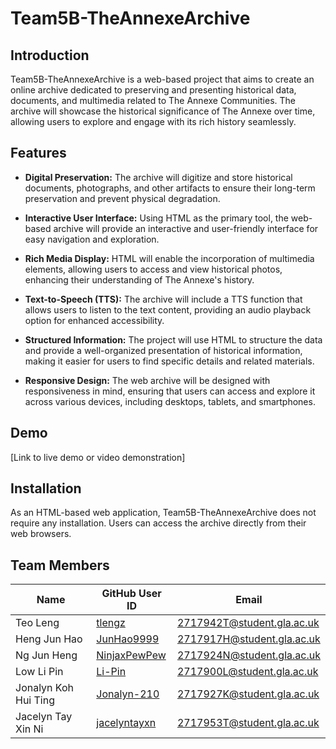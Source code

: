 # Team5B-TheAnnexeArchive

## Introduction

Team5B-TheAnnexeArchive is a web-based project that aims to create an online archive dedicated to preserving and presenting historical data, documents, and multimedia related to The Annexe Communities. The archive will showcase the historical significance of The Annexe over time, allowing users to explore and engage with its rich history seamlessly.

## Features

- **Digital Preservation:** The archive will digitize and store historical documents, photographs, and other artifacts to ensure their long-term preservation and prevent physical degradation.

- **Interactive User Interface:** Using HTML as the primary tool, the web-based archive will provide an interactive and user-friendly interface for easy navigation and exploration.

- **Rich Media Display:** HTML will enable the incorporation of multimedia elements, allowing users to access and view historical photos, enhancing their understanding of The Annexe's history.

- **Text-to-Speech (TTS):** The archive will include a TTS function that allows users to listen to the text content, providing an audio playback option for enhanced accessibility.

- **Structured Information:** The project will use HTML to structure the data and provide a well-organized presentation of historical information, making it easier for users to find specific details and related materials.

- **Responsive Design:** The web archive will be designed with responsiveness in mind, ensuring that users can access and explore it across various devices, including desktops, tablets, and smartphones.

## Demo

[Link to live demo or video demonstration]

## Installation

As an HTML-based web application, Team5B-TheAnnexeArchive does not require any installation. Users can access the archive directly from their web browsers.

## Team Members

| Name      | GitHub User ID                 | Email                           |
| --------- | ------------------------------ | ------------------------------- |
| Teo Leng  | [tlengz](https://github.com/tlengz)  | 2717942T@student.gla.ac.uk     |
| Heng Jun Hao  | [JunHao9999](https://github.com/JunHao9999)  | 2717917H@student.gla.ac.uk     |
| Ng Jun Heng  | [NinjaxPewPew](https://github.com/NinjaxPewPew)  | 2717924N@student.gla.ac.uk     |
| Low Li Pin  | [Li-Pin](https://github.com/Li-Pin)  | 2717900L@student.gla.ac.uk     |
| Jonalyn Koh Hui Ting  | [Jonalyn-210](https://github.com/Jonalyn-210)  | 2717927K@student.gla.ac.uk     |
| Jacelyn Tay Xin Ni  | [jacelyntayxn](https://github.com/jacelyntayxn)  | 2717953T@student.gla.ac.uk     |